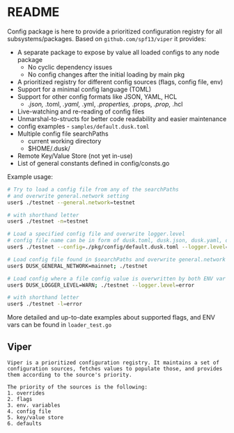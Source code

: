 # README

Config package is here to provide a prioritized configuration registry for all subsystems/packages. Based on `github.com/spf13/viper` it provides:

* A separate package to expose by value all loaded configs to any node package
  * No cyclic dependency issues
  * No config changes after the initial loading by main pkg
* A prioritized registry for different config sources \(flags, config file, env\)
* Support for a minimal config language \(TOML\)
* Support for other config formats like JSON, YAML, HCL
  * _.json,_ .toml, _.yaml,_ .yml, _.properties,_ .props, _.prop,_ .hcl
* Live-watching and re-reading of config files
* Unmarshal-to-structs for better code readability and easier maintenance
* config examples - `samples/default.dusk.toml`
* Multiple config file searchPaths
  * current working directory
  * $HOME/.dusk/
* Remote Key/Value Store \(not yet in-use\)
* List of general constants defined in config/consts.go 

Example usage:

```bash
# Try to load a config file from any of the searchPaths
# and overwrite general.network setting
user$ ./testnet --general.network=testnet

# with shorthand letter
user$ ./testnet -n=testnet

# Load a specified config file and overwrite logger.level
# config file name can be in form of dusk.toml, dusk.json, dusk.yaml, dusk.tf
user$ ./testnet --config=./pkg/config/default.dusk.toml --logger.level=error

# Load config file found in $searchPaths and overwrite general.network value
user$ DUSK_GENERAL_NETWORK=mainnet; ./testnet

# Load config where a file config value is overwritten by both ENV var and CLI flag but CLI flag has higher priority
user$ DUSK_LOGGER_LEVEL=WARN; ./testnet --logger.level=error

# with shorthand letter
user$ ./testnet -l=error
```

More detailed and up-to-date examples about supported flags, and ENV vars can be found in `loader_test.go`

## Viper

```text
Viper is a prioritized configuration registry. It maintains a set of configuration sources, fetches values to populate those, and provides them according to the source's priority.

The priority of the sources is the following:
1. overrides
2. flags
3. env. variables
4. config file
5. key/value store
6. defaults
```


